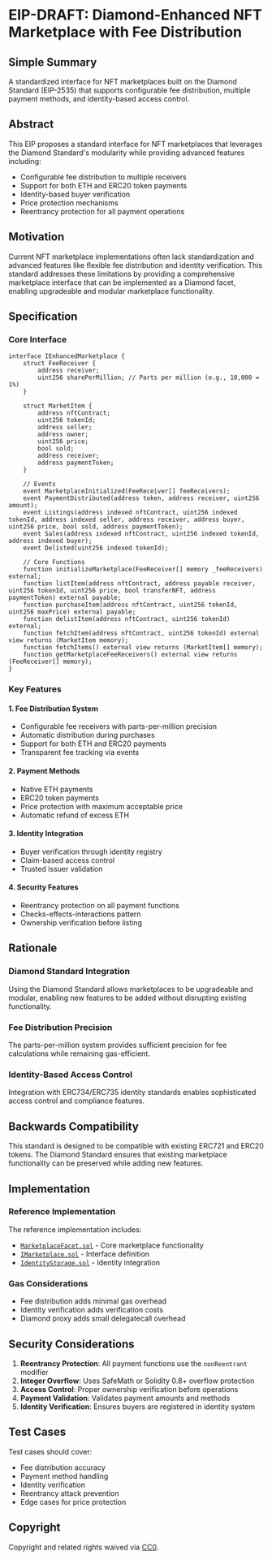 # EIP-DRAFT: Diamond-Enhanced NFT Marketplace with Fee Distribution

## Simple Summary

A standardized interface for NFT marketplaces built on the Diamond Standard (EIP-2535) that supports configurable fee distribution, multiple payment methods, and identity-based access control.

## Abstract

This EIP proposes a standard interface for NFT marketplaces that leverages the Diamond Standard's modularity while providing advanced features including:
- Configurable fee distribution to multiple receivers
- Support for both ETH and ERC20 token payments
- Identity-based buyer verification
- Price protection mechanisms
- Reentrancy protection for all payment operations

## Motivation

Current NFT marketplace implementations often lack standardization and advanced features like flexible fee distribution and identity verification. This standard addresses these limitations by providing a comprehensive marketplace interface that can be implemented as a Diamond facet, enabling upgradeable and modular marketplace functionality.

## Specification

### Core Interface

```solidity
interface IEnhancedMarketplace {
    struct FeeReceiver {
        address receiver;
        uint256 sharePerMillion; // Parts per million (e.g., 10,000 = 1%)
    }
    
    struct MarketItem {
        address nftContract;
        uint256 tokenId;
        address seller;
        address owner;
        uint256 price;
        bool sold;
        address receiver;
        address paymentToken;
    }
    
    // Events
    event MarketplaceInitialized(FeeReceiver[] feeReceivers);
    event PaymentDistributed(address token, address receiver, uint256 amount);
    event Listings(address indexed nftContract, uint256 indexed tokenId, address indexed seller, address receiver, address buyer, uint256 price, bool sold, address paymentToken);
    event Sales(address indexed nftContract, uint256 indexed tokenId, address indexed buyer);
    event Delisted(uint256 indexed tokenId);
    
    // Core Functions
    function initializeMarketplace(FeeReceiver[] memory _feeReceivers) external;
    function listItem(address nftContract, address payable receiver, uint256 tokenId, uint256 price, bool transferNFT, address paymentToken) external payable;
    function purchaseItem(address nftContract, uint256 tokenId, uint256 maxPrice) external payable;
    function delistItem(address nftContract, uint256 tokenId) external;
    function fetchItem(address nftContract, uint256 tokenId) external view returns (MarketItem memory);
    function fetchItems() external view returns (MarketItem[] memory);
    function getMarketplaceFeeReceivers() external view returns (FeeReceiver[] memory);
}
```

### Key Features

#### 1. Fee Distribution System
- Configurable fee receivers with parts-per-million precision
- Automatic distribution during purchases
- Support for both ETH and ERC20 payments
- Transparent fee tracking via events

#### 2. Payment Methods
- Native ETH payments
- ERC20 token payments
- Price protection with maximum acceptable price
- Automatic refund of excess ETH

#### 3. Identity Integration
- Buyer verification through identity registry
- Claim-based access control
- Trusted issuer validation

#### 4. Security Features
- Reentrancy protection on all payment functions
- Checks-effects-interactions pattern
- Ownership verification before listing

## Rationale

### Diamond Standard Integration
Using the Diamond Standard allows marketplaces to be upgradeable and modular, enabling new features to be added without disrupting existing functionality.

### Fee Distribution Precision
The parts-per-million system provides sufficient precision for fee calculations while remaining gas-efficient.

### Identity-Based Access Control
Integration with ERC734/ERC735 identity standards enables sophisticated access control and compliance features.

## Backwards Compatibility

This standard is designed to be compatible with existing ERC721 and ERC20 tokens. The Diamond Standard ensures that existing marketplace functionality can be preserved while adding new features.

## Implementation

### Reference Implementation

The reference implementation includes:
- [`MarketplaceFacet.sol`](../contracts/facets/MarketplaceFacet.sol) - Core marketplace functionality
- [`IMarketplace.sol`](../contracts/interfaces/IMarketplace.sol) - Interface definition
- [`IdentityStorage.sol`](../contracts/identity/IdentityStorage.sol) - Identity integration

### Gas Considerations

- Fee distribution adds minimal gas overhead
- Identity verification adds verification costs
- Diamond proxy adds small delegatecall overhead

## Security Considerations

1. **Reentrancy Protection**: All payment functions use the `nonReentrant` modifier
2. **Integer Overflow**: Uses SafeMath or Solidity 0.8+ overflow protection
3. **Access Control**: Proper ownership verification before operations
4. **Payment Validation**: Validates payment amounts and methods
5. **Identity Verification**: Ensures buyers are registered in identity system

## Test Cases

Test cases should cover:
- Fee distribution accuracy
- Payment method handling
- Identity verification
- Reentrancy attack prevention
- Edge cases for price protection

## Copyright

Copyright and related rights waived via [CC0](https://creativecommons.org/publicdomain/zero/1.0/).